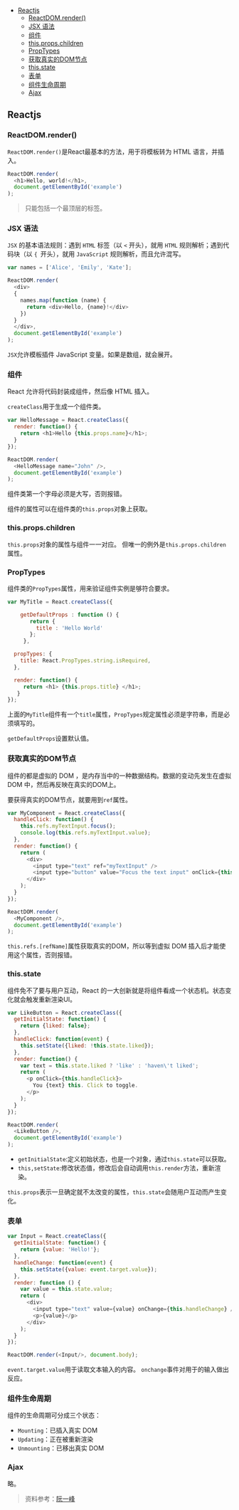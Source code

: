 
<!-- toc orderedList:0 -->

- [Reactjs](#reactjs)
	- [ReactDOM.render()](#reactdomrender)
	- [JSX 语法](#jsx-语法)
	- [组件](#组件)
	- [this.props.children](#thispropschildren)
	- [PropTypes](#proptypes)
	- [获取真实的DOM节点](#获取真实的dom节点)
	- [this.state](#thisstate)
	- [表单](#表单)
	- [组件生命周期](#组件生命周期)
	- [Ajax](#ajax)

<!-- tocstop -->
## Reactjs

### ReactDOM.render()

`ReactDOM.render()`是React最基本的方法，用于将模板转为 HTML 语言，并插入。

```js
ReactDOM.render(
  <h1>Hello, world!</h1>,
  document.getElementById('example')
);
```

>只能包括一个最顶层的标签。

### JSX 语法

 `JSX` 的基本语法规则：遇到 `HTML` 标签（以 `<` 开头），就用 `HTML` 规则解析；遇到代码块（以 `{ `开头），就用 `JavaScript` 规则解析，而且允许混写。

```js
var names = ['Alice', 'Emily', 'Kate'];

ReactDOM.render(
  <div>
  {
    names.map(function (name) {
      return <div>Hello, {name}!</div>
    })
  }
  </div>,
  document.getElementById('example')
);
```

`JSX`允许模板插件 JavaScript 变量。如果是数组，就会展开。

### 组件

React 允许将代码封装成组件，然后像 HTML 插入。

`createClass`用于生成一个组件类。

```js
var HelloMessage = React.createClass({
  render: function() {
    return <h1>Hello {this.props.name}</h1>;
  }
});

ReactDOM.render(
  <HelloMessage name="John" />,
  document.getElementById('example')
);
```

组件类第一个字母必须是大写，否则报错。

组件的属性可以在组件类的`this.props`对象上获取。

### this.props.children

`this.props`对象的属性与组件一一对应。
但唯一的例外是`this.props.children`属性。

### PropTypes

组件类的`PropTypes`属性，用来验证组件实例是够符合要求。

```js
var MyTitle = React.createClass({

    getDefaultProps : function () {
       return {
         title : 'Hello World'
       };
     },

  propTypes: {
    title: React.PropTypes.string.isRequired,
  },

  render: function() {
     return <h1> {this.props.title} </h1>;
   }
});
```
上面的`MyTitle`组件有一个`title`属性，`PropTypes`规定属性必须是字符串，而是必须填写的。

`getDefaultProps`设置默认值。

### 获取真实的DOM节点

组件的都是虚拟的 DOM ，是内存当中的一种数据结构。数据的变动先发生在虚拟 DOM 中，然后再反映在真实的DOM上。

要获得真实的DOM节点，就要用到`ref`属性。

```js
var MyComponent = React.createClass({
  handleClick: function() {
    this.refs.myTextInput.focus();
    console.log(this.refs.myTextInput.value);
  },
  render: function() {
    return (
      <div>
        <input type="text" ref="myTextInput" />
        <input type="button" value="Focus the text input" onClick={this.handleClick} />
      </div>
    );
  }
});

ReactDOM.render(
  <MyComponent />,
  document.getElementById('example')
);
```

`this.refs.[refName]`属性获取真实的DOM，所以等到虚拟 DOM 插入后才能使用这个属性，否则报错。

### this.state

组件免不了要与用户互动，React 的一大创新就是将组件看成一个状态机。状态变化就会触发重新渲染UI。

```js
var LikeButton = React.createClass({
  getInitialState: function() {
    return {liked: false};
  },
  handleClick: function(event) {
    this.setState({liked: !this.state.liked});
  },
  render: function() {
    var text = this.state.liked ? 'like' : 'haven\'t liked';
    return (
      <p onClick={this.handleClick}>
        You {text} this. Click to toggle.
      </p>
    );
  }
});

ReactDOM.render(
  <LikeButton />,
  document.getElementById('example')
);
```

 - `getInitialState`:定义初始状态，也是一个对象，通过`this.state`可以获取。
 - `this,setState`:修改状态值，修改后会自动调用`this.render`方法，重新渲染。

`this.props`表示一旦确定就不太改变的属性，`this.state`会随用户互动而产生变化。

### 表单

```js
var Input = React.createClass({
  getInitialState: function() {
    return {value: 'Hello!'};
  },
  handleChange: function(event) {
    this.setState({value: event.target.value});
  },
  render: function () {
    var value = this.state.value;
    return (
      <div>
        <input type="text" value={value} onChange={this.handleChange} />
        <p>{value}</p>
      </div>
    );
  }
});

ReactDOM.render(<Input/>, document.body);
```

`event.target.value`用于读取文本输入的内容。
`onchange`事件对用于的输入做出反应。
### 组件生命周期

组件的生命周期可分成三个状态：

 - `Mounting`：已插入真实 DOM
 - `Updating`：正在被重新渲染
 - `Unmounting`：已移出真实 DOM


### Ajax

略。

>资料参考：[阮一峰](http://www.ruanyifeng.com/blog/2015/03/react.html)

